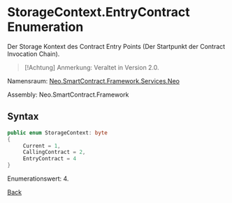 # StorageContext.EntryContract Enumeration

Der Storage Kontext des Contract Entry Points (Der Startpunkt der Contract Invocation Chain).

> [!Achtung]
> Anmerkung: Veraltet in Version 2.0.

Namensraum: [Neo.SmartContract.Framework.Services.Neo](../../neo.md)

Assembly: Neo.SmartContract.Framework

## Syntax

```c#
public enum StorageContext: byte
{
     Current = 1,
     CallingContract = 2,
     EntryContract = 4
}
```

Enumerationswert: 4.



[Back](../StorageContext.md)
